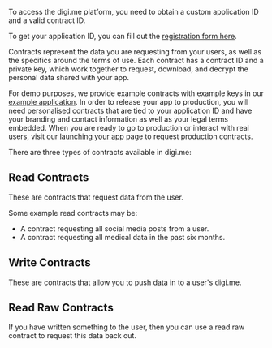 To access the digi.me platform, you need to obtain a custom application ID and a valid contract ID.

To get your application ID, you can fill out the [registration form here](https://worlddataexchange.com/register).

Contracts represent the data you are requesting from your users, as well as the specifics around the terms of use. Each contract has a contract ID and a private key, which work together to request, download, and decrypt the personal data shared with your app.

For demo purposes, we provide example contracts with example keys in our [example application](https://github.com/digime/digime-sdk-nodejs-example). In order to release your app to production, you will need personalised contracts that are tied to your application ID and have your branding and contact information as well as your legal terms embedded. When you are ready to go to production or interact with real users, visit our [launching your app](https://developers.digi.me/launching-your-app) page to request production contracts.

There are three types of contracts available in digi.me:

## Read Contracts
These are contracts that request data from the user.

Some example read contracts may be:
  * A contract requesting all social media posts from a user.
  * A contract requesting all medical data in the past six months.

## Write Contracts
These are contracts that allow you to push data in to a user's digi.me.

## Read Raw Contracts
If you have written something to the user, then you can use a read raw contract to request this data back out.
